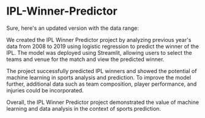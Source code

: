 # IPL-Winner-Predictor
Sure, here's an updated version with the data range:

We created the IPL Winner Predictor project by analyzing previous year's data from 2008 to 2019 using logistic regression to predict the winner of the IPL. The model was deployed using Streamlit, allowing users to select the teams and venue for the match and view the predicted winner.

The project successfully predicted IPL winners and showed the potential of machine learning in sports analysis and prediction. To improve the model further, additional data such as team composition, player performance, and injuries could be incorporated.

Overall, the IPL Winner Predictor project demonstrated the value of machine learning and data analysis in the context of sports prediction.
